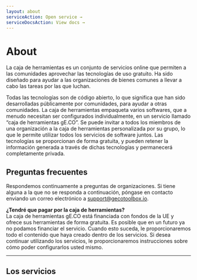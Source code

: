 ```yaml
---
layout: about
serviceAction: Open service →
serviceDocsAction: View docs →
---
```


# About

La caja de herramientas es un conjunto de servicios online que permiten a las comunidades aprovechar las tecnologías de uso gratuito. Ha sido diseñado para ayudar a las organizaciones de bienes comunes a llevar a cabo las tareas por las que luchan.

Todas las tecnologías son de código abierto, lo que significa que han sido desarrolladas públicamente por comunidades, para ayudar a otras comunidades. La caja de herramientas empaqueta varios softwares, que a menudo necesitan ser configurados individualmente, en un servicio llamado “caja de herramientas gE.CO”. Se puede invitar a todos los miembros de una organización a la caja de herramientas personalizada por su grupo, lo que le permite utilizar todos los servicios de software juntos. Las tecnologías se proporcionan de forma gratuita, y pueden retener la información generada a través de dichas tecnologías y permanecerá completamente privada.

## Preguntas frecuentes

Respondemos continuamente a preguntas de organizaciones. Si tiene alguna a la que no se responda a continuación, póngase en contacto enviando un correo electrónico a
[support@gecotoolbox.io](mailto:support@gecotoolbox.io).

**¿Tendré que pagar por la caja de herramientas?**<br>
La caja de herramientas gE.CO está financiada con fondos de la UE y ofrece sus herramientas de forma gratuita. Es posible que en un futuro ya no podamos financiar el servicio. Cuando esto suceda, le proporcionaremos todo el contenido que haya creado dentro de los servicios. Si desea continuar utilizando los servicios, le proporcionaremos instrucciones sobre cómo poder configurarlos usted mismo.

<hr>

## Los servicios
